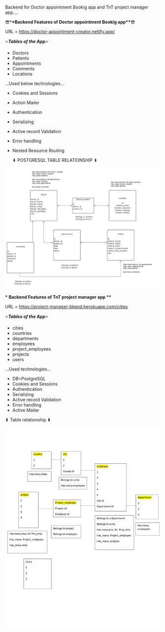 Backend for Doctor appointment Bookig app and TnT project manager app....

😎\***\*Backend Features of Doctor appointment Bookig app\*\***😎

URL = https://doctor-appointment-creator.netlify.app/

⭐**_Tables of the App_**⭐

- Doctors
- Patients
- Appointments
- Comments
- Locations

...Used below technologies...

- Cookies and Sessions
- Action Mailer
- Authentication
- Serializing
- Active record Validation
- Error handling
- Nested Resource Routing

  ⬇ POSTGRESQL TABLE RELATIONSHIP ⬇

![Alt text](./appointment.jpg?raw=true "Title")




**\* Backend Features of TnT project manager app \*\***

URL = https://project-manager-bkend.herokuapp.com/cities

⭐**_Tables of the App_**⭐

- cities
- countries
- departments
- employees
- project_employees
- projects
- users

...Used technologies...

- DB=PostgreSQL
- Cookies and Sessions
- Authentication
- Serializing
- Active record Validation
- Error handling
- Active Mailer

⬇ Table relationship ⬇

![Alt text](./mymodel.jpg?raw=true "Title")